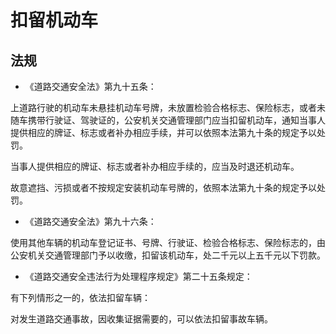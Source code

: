﻿# 扣留机动车


## 法规

* 《道路交通安全法》第九十五条：

上道路行驶的机动车未悬挂机动车号牌，未放置检验合格标志、保险标志，或者未随车携带行驶证、驾驶证的，公安机关交通管理部门应当扣留机动车，通知当事人提供相应的牌证、标志或者补办相应手续，并可以依照本法第九十条的规定予以处罚。

当事人提供相应的牌证、标志或者补办相应手续的，应当及时退还机动车。

故意遮挡、污损或者不按规定安装机动车号牌的，依照本法第九十条的规定予以处罚。

* 《道路交通安全法》第九十六条：

使用其他车辆的机动车登记证书、号牌、行驶证、检验合格标志、保险标志的，由公安机关交通管理部门予以收缴，扣留该机动车，处二千元以上五千元以下罚款。

* 《道路交通安全违法行为处理程序规定》第二十五条规定：

有下列情形之一的，依法扣留车辆：

对发生道路交通事故，因收集证据需要的，可以依法扣留事故车辆。
